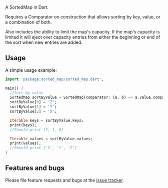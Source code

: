
A SortedMap in Dart.

Requires a Comparator on construction that allows sorting by key, value, or a combination
of both.

Also includes the ability to limit the map's capacity. If the map's capacity is limited
it will eject over capacity entries from either the beginning or end of the sort 
when new entries are added.


## Usage

A simple usage example:

```dart
import 'package:sorted_map/sorted_map.dart';

main() {
  //Sort by value
  SortedMap sortByValue = SortedMap(comparator: (a, b) => a.value.compareTo(b.value));
  sortByValue[0] = 'Z';
  sortByValue[1] = 'Y';
  sortByValue[2] = 'X';

  Iterable keys = sortByValue.keys;
  print(keys);
  //Should print [2, 1, 0]

  Iterable values = sortByValue.values;
  print(values);
  //Should print ['X', 'Y', 'Z']
}
```

## Features and bugs

Please file feature requests and bugs at the [issue tracker][tracker].

[tracker]: https://github.com/SoftCoil/sorted_map/issues
